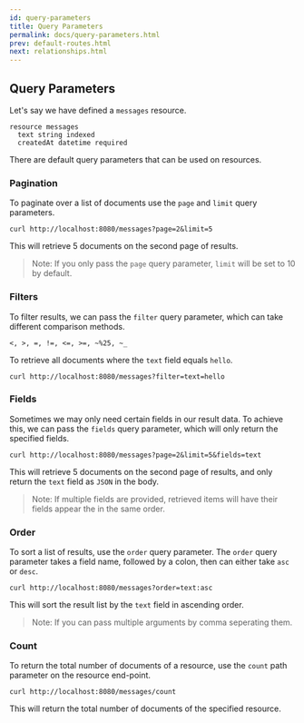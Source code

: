 ```yaml
---
id: query-parameters
title: Query Parameters
permalink: docs/query-parameters.html
prev: default-routes.html
next: relationships.html
---
```


## Query Parameters

Let's say we have defined a `messages` resource.

```
resource messages
  text string indexed
  createdAt datetime required
```

There are default query parameters that can be used on resources.

### Pagination

To paginate over a list of documents use the `page` and `limit` query parameters.

```
curl http://localhost:8080/messages?page=2&limit=5
```

This will retrieve 5 documents on the second page of results.

> Note: If you only pass the `page` query parameter, `limit` will be set to 10 by default.

### Filters

To filter results, we can pass the `filter` query parameter, which can take different comparison methods.

```
<, >, =, !=, <=, >=, ~%25, ~_
```

To retrieve all documents where the `text` field equals `hello`.

```
curl http://localhost:8080/messages?filter=text=hello
```

### Fields

Sometimes we may only need certain fields in our result data. To achieve this, we can pass the `fields` query parameter, which will only return the specified fields.

```
curl http://localhost:8080/messages?page=2&limit=5&fields=text
```

This will retrieve 5 documents on the second page of results, and only return the `text` field as `JSON` in the body.

> Note: If multiple fields are provided, retrieved items will have their fields appear the in the same order.

### Order

To sort a list of results, use the `order` query parameter. The `order` query parameter takes a field name, followed by a colon, then can either take `asc` or `desc`.

```
curl http://localhost:8080/messages?order=text:asc
```

This will sort the result list by the `text` field in ascending order.

> Note: If you can pass multiple arguments by comma seperating them.

### Count

To return the total number of documents of a resource, use the `count` path parameter on the resource end-point.

```
curl http://localhost:8080/messages/count
```

This will return the total number of documents of the specified resource.